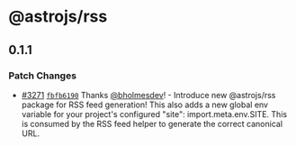 # @astrojs/rss

## 0.1.1

### Patch Changes

- [#3271](https://github.com/withastro/astro/pull/3271) [`fbfb6190`](https://github.com/withastro/astro/commit/fbfb6190ab5da60a556a3d5c338c8237c376df84) Thanks [@bholmesdev](https://github.com/bholmesdev)! - Introduce new @astrojs/rss package for RSS feed generation! This also adds a new global env variable for your project's configured "site": import.meta.env.SITE. This is consumed by the RSS feed helper to generate the correct canonical URL.
